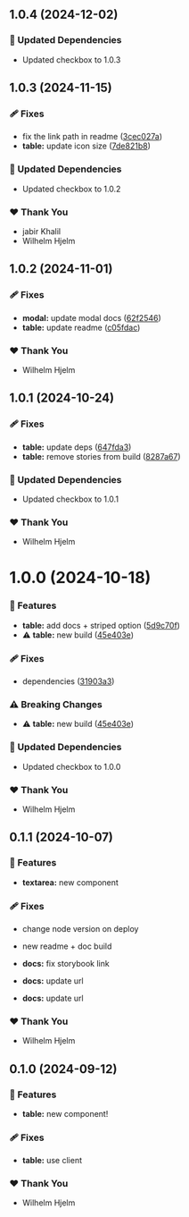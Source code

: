 ## 1.0.4 (2024-12-02)

### 🧱 Updated Dependencies

- Updated checkbox to 1.0.3

## 1.0.3 (2024-11-15)

### 🩹 Fixes

- fix the link path in readme ([3cec027a](https://github.com/migrationsverket/midas/commit/3cec027a))
- **table:** update icon size ([7de821b8](https://github.com/migrationsverket/midas/commit/7de821b8))

### 🧱 Updated Dependencies

- Updated checkbox to 1.0.2

### ❤️  Thank You

- jabir Khalil
- Wilhelm Hjelm

## 1.0.2 (2024-11-01)

### 🩹 Fixes

- **modal:** update modal docs ([62f2546](https://github.com/migrationsverket/midas/commit/62f2546))
- **table:** update readme ([c05fdac](https://github.com/migrationsverket/midas/commit/c05fdac))

### ❤️  Thank You

- Wilhelm Hjelm

## 1.0.1 (2024-10-24)

### 🩹 Fixes

- **table:** update deps ([647fda3](https://github.com/migrationsverket/midas/commit/647fda3))
- **table:** remove stories from build ([8287a67](https://github.com/migrationsverket/midas/commit/8287a67))

### 🧱 Updated Dependencies

- Updated checkbox to 1.0.1

### ❤️  Thank You

- Wilhelm Hjelm

# 1.0.0 (2024-10-18)

### 🚀 Features

- **table:** add docs + striped option ([5d9c70f](https://github.com/migrationsverket/midas/commit/5d9c70f))
- ⚠️  **table:** new build ([45e403e](https://github.com/migrationsverket/midas/commit/45e403e))

### 🩹 Fixes

- dependencies ([31903a3](https://github.com/migrationsverket/midas/commit/31903a3))

### ⚠️  Breaking Changes

- ⚠️  **table:** new build ([45e403e](https://github.com/migrationsverket/midas/commit/45e403e))

### 🧱 Updated Dependencies

- Updated checkbox to 1.0.0

### ❤️  Thank You

- Wilhelm Hjelm

## 0.1.1 (2024-10-07)


### 🚀 Features

- **textarea:** new component


### 🩹 Fixes

- change node version on deploy

- new readme + doc build

- **docs:** fix storybook link

- **docs:** update url

- **docs:** update url


### ❤️  Thank You

- Wilhelm Hjelm

## 0.1.0 (2024-09-12)


### 🚀 Features

- **table:** new component!


### 🩹 Fixes

- **table:** use client


### ❤️  Thank You

- Wilhelm Hjelm
